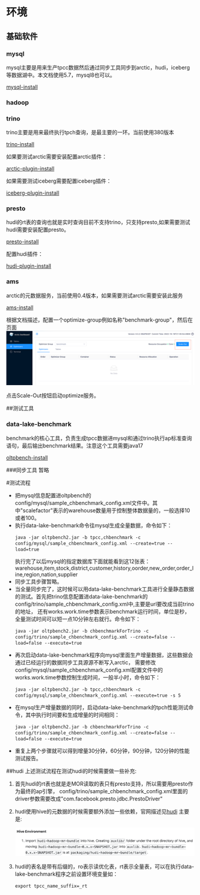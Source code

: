# 环境
## 基础软件
### mysql
mysql主要是用来生产tpcc数据然后通过同步工具同步到arctic，hudi，iceberg等数据湖中。本文档使用5.7，mysql8也可以。

[mysql-install](mysql-install.md)

### hadoop


### trino
trino主要是用来最终执行tpch查询，是最主要的一环。当前使用380版本

[trino-install](https://trino.io/docs/current/installation/deployment.html)

如果要测试arctic需要安装配置arctic插件：

[arctic-plugin-install](mysql-install.md)

如果需要测试iceberg需要配置iceberg插件：

[iceberg-plugin-install](https://trino.io/docs/current/connector/iceberg.html)

### presto
hudi的rt表的查询也就是实时查询目前不支持trino，只支持presto,如果需要测试hudi需要安装配置presto。

[presto-install](https://prestodb.io/docs/current/installation/deployment.html)

配置hudi插件：

[hudi-plugin-install](https://prestodb.io/docs/current/connector/hudi.html)

### ams
arctic的元数据服务，当前使用0.4版本，如果需要测试arctic需要安装此服务

[ams-install](meta-service/dashboard.md)

根据文档描述，配置一个optimize-group例如名称"benchmark-group"，然后在页面![ams-install](images/chbenchmark-step/start-optimize.png)

点击Scale-Out按钮启动optimize服务。

##测试工具

### data-lake-benchmark
benchmark的核心工具，负责生成tpcc数据进mysql和通过trino执行ap标准查询语句，最后输出benchmark结果。注意这个工具需要java17

[oltpbench-install](https://github.com/NetEase/data-lake-benchmark#readme)

###同步工具
暂略

#测试流程
- 把mysql信息配置进oltpbench的config/mysql/sample_chbenchmark_config.xml文件中。其中"scalefactor"表示的warehouse数量用于控制整体数据量的，一般选择10或者100。
- 执行data-lake-benchmark命令往mysql生成全量数据，命令如下：
  ```
  java -jar oltpbench2.jar -b tpcc,chbenchmark -c config/mysql/sample_chbenchmark_config.xml --create=true --load=true
  ```
  执行完了以后mysql的指定数据库下面就能看到这12张表：warehouse,item,stock,district,customer,history,oorder,new_order,order_line,region,nation,supplier
- 同步工具步骤暂略。
- 当全量同步完了，这时候可以用data-lake-benchmark工具进行全量静态数据的测试。首先把trino信息配置进data-lake-benchmark的config/trino/sample_chbenchmark_config.xml中,主要是url要改成当前trino的地址，
  还有works.work.time参数表示benchmark运行时间，单位是秒，全量测试时间可以短一点10分钟左右就行。命令如下：
  ```
  java -jar oltpbench2.jar -b chbenchmarkForTrino -c config/trino/sample_chbenchmark_config.xml --create=false --load=false --execute=true
  ```
- 再次启动data-lake-benchmark程序向mysql里面生产增量数据，这些数据会通过已经运行的数据同步工具源源不断写入arctic，
  需要修改config/mysql/sample_chbenchmark_config.xml配置文件中的works.work.time参数控制生成时间，一般半小时，命令如下：
  ```
  java -jar oltpbench2.jar -b tpcc,chbenchmark -c config/mysql/sample_chbenchmark_config.xml --execute=true -s 5
  ```
- 在mysql生产增量数据的同时，启动data-lake-benchmark的tpch性能测试命令，其中执行时间要和生成增量的时间相同：
  ```
  java -jar oltpbench2.jar -b chbenchmarkForTrino -c config/trino/sample_chbenchmark_config.xml --create=false --load=false --execute=true
  ```
- 重复上两个步骤就可以得到增量30分钟，60分钟，90分钟，120分钟的性能测试报告。

##hudi
上述测试流程在测试hudi的时候需要做一些补充:
1. 首先hudi的rt表也就是走MOR读取的表只有presto支持，所以需要用presto作为最终的ap引擎，
   config/trino/sample_chbenchmark_config.xml里面的driver参数需要改成"com.facebook.presto.jdbc.PrestoDriver"
2. hudi使用hive的元数据的时候需要额外添加一些依赖，官网描述见[hudi](https://hudi.apache.org/docs/syncing_metastore)
   主要是:

   ![hudi-sync](images/chbenchmark-step/hudi-sync.png)
3. hudi的表名是带有后缀的，ro表示读优化表，rt表示全量表，可以在执行data-lake-benchmark程序之前设置环境变量如：
   ```
   export tpcc_name_suffix=_rt
   ```
